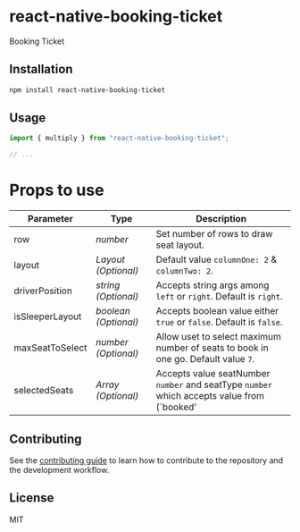 # react-native-booking-ticket

Booking Ticket

## Installation

```sh
npm install react-native-booking-ticket
```

## Usage

```js
import { multiply } from "react-native-booking-ticket";

// ...

```
# Props to use
| Parameter | Type | Description |
| ------    | ------ | ------ |
| row | _number_ | Set number of rows to draw seat layout. |
| layout | _Layout (Optional)_ | Default value `columnOne: 2` & `columnTwo: 2`. |
| driverPosition | _string (Optional)_ | Accepts string args among `left` or `right`. Default is `right`. |
| isSleeperLayout | _boolean (Optional)_ | Accepts boolean value either `true` or `false`. Default is `false`. |
| maxSeatToSelect | _number (Optional)_ | Allow uset to select maximum number of seats to book in one go. Default value `7`. |
| selectedSeats | _Array<SelectedSeats> (Optional)_ | Accepts value seatNumber `number` and seatType `number` which accepts value from (`booked' | `women` | `blocked`). Default its set to blank array. |

## Contributing

See the [contributing guide](CONTRIBUTING.md) to learn how to contribute to the repository and the development workflow.

## License

MIT
